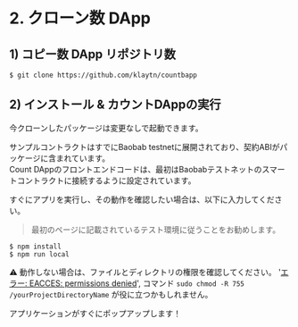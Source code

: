 # 2. クローン数 DApp <a id="2-clone-count-dapp"></a>

## 1\) コピー数 DApp リポジトリ数 <a id="1-clone-count-dapp-repository"></a>

```text
$ git clone https://github.com/klaytn/countbapp
```

## 2\) インストール & カウントDAppの実行 <a id="2-install-run-count-dapp"></a>

今クローンしたパッケージは変更なしで起動できます。

サンプルコントラクトはすでにBaobab testnetに展開されており、契約ABIがパッケージに含まれています。  
Count DAppのフロントエンドコードは、最初はBaobabテストネットのスマートコントラクトに接続するように設定されています。

すぐにアプリを実行し、その動作を確認したい場合は、以下に入力してください。

> 最初のページに記載されているテスト環境に従うことをお勧めします。

```text
$ npm install
$ npm run local
```

&#9888; 動作しない場合は、ファイルとディレクトリの権限を確認してください。 '[エラー: EACCES: permissions denied](https://stackoverflow.com/questions/38323880/error-eacces-permission-denied)', コマンド `sudo chmod -R 755 /yourProjectDirectoryName` が役に立つかもしれません。

アプリケーションがすぐにポップアップします！

